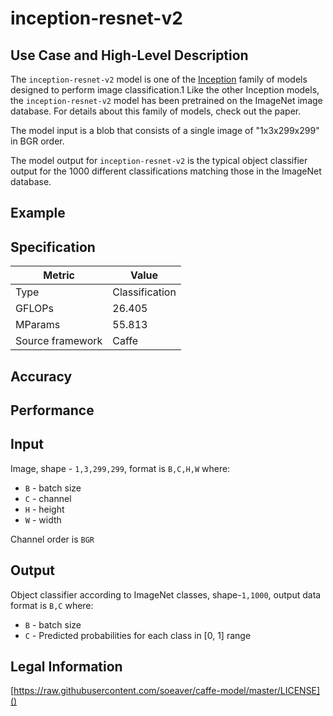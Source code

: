 # inception-resnet-v2

## Use Case and High-Level Description

The `inception-resnet-v2` model is one of the [Inception](https://arxiv.org/pdf/1602.07261.pdf) family of models designed to perform image classification.1 Like the other Inception models, the `inception-resnet-v2` model has been pretrained on the ImageNet image database. For details about this family of models, check out the paper.

The model input is a blob that consists of a single image of "1x3x299x299" in BGR order.

The model output for `inception-resnet-v2` is the typical object classifier output for the 1000 different classifications matching those in the ImageNet database.

## Example

## Specification

| Metric            | Value         |
|-------------------|---------------|
| Type              | Classification|
| GFLOPs            | 26.405        |
| MParams           | 55.813        |
| Source framework  | Caffe         |

## Accuracy

## Performance

## Input

Image, shape - `1,3,299,299`, format is `B,C,H,W` where:

- `B` - batch size
- `C` - channel
- `H` - height
- `W` - width

Channel order is `BGR`

## Output

Object classifier according to ImageNet classes, shape-`1,1000`, output data format is `B,C` where:

- `B` - batch size
- `C` - Predicted probabilities for each class in  [0, 1] range

## Legal Information

[https://raw.githubusercontent.com/soeaver/caffe-model/master/LICENSE]()
